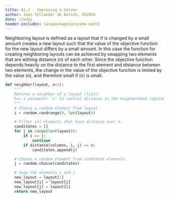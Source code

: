 ```yaml
---
title: A1.2 - Improving a Solver
author: Jaan Tollander de Balsch, 452056
date: \today
header-includes: \usepackage{unicode-math}
---
```


Neighboring layout is defined as a layout that if is changed by a small amount creates a new layout such that the value of the objective function for the new layout differs by a small amount. In this case the function for creating neighboring layouts can be achieved by swapping two elements that are withing distance \(n\) of each other.  Since the objective function depends heavily on the distance to the first element and distance between two elements, the change in the value of the objective function is limited by the value \(n\), and therefore small if \(n\) is small.

```python
def neighbor(layout, n=1):
    """
    Returns a neighbor of a layout (list);
    has a parameter 'n' to control distance in the neighborhood (optional)
    """
    # Choose a random element from layout.
    i = random.randrange(0, len(layout))

    # Filter all elements that have distance over n.
    canditates = []
    for j in range(len(layout)):
        if i == j:
            continue
        if distance(columns, i, j) <= n:
            canditates.append(j)

    # Choose a random element from candidate elements.
    j = random.choice(canditates)

    # Swap the elements i and j.
    new_layout = layout[:]
    new_layout[i] = layout[j]
    new_layout[j] = layout[i]
    return new_layout
```

